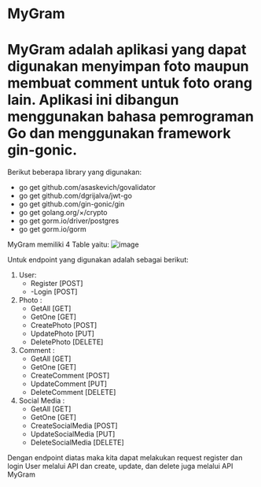 # MyGram

MyGram adalah aplikasi yang dapat digunakan menyimpan foto maupun membuat comment untuk foto orang lain. Aplikasi ini dibangun menggunakan bahasa pemrograman Go dan menggunakan framework gin-gonic.
======================================================================================================================================================================================================

Berikut beberapa library yang digunakan:
- go get github.com/asaskevich/govalidator
- go get github.com/dgrijalva/jwt-go
- go get github.com/gin-gonic/gin
- go get golang.org/×/crypto
- go get gorm.io/driver/postgres
- go get gorm.io/gorm

MyGram memiliki 4 Table yaitu:
![image](https://github.com/RinaldiPakpahan/MyGram/assets/26915668/3f3f8401-a94a-4ed8-92bd-b1cd09623645)

Untuk endpoint yang digunakan adalah sebagai berikut:
1. User:
   - Register [POST]
   - -Login [POST]
2. Photo :
   - GetAll [GET]
   - GetOne [GET]
   - CreatePhoto [POST]
   - UpdatePhoto [PUT]
   - DeletePhoto [DELETE]
3. Comment :
   - GetAll [GET]
   - GetOne [GET]
   - CreateComment [POST]
   - UpdateComment [PUT]
   - DeleteComment [DELETE]
4. Social Media :
   - GetAll [GET]
   - GetOne [GET]
   - CreateSocialMedia [POST]
   - UpdateSocialMedia [PUT]
   - DeleteSocialMedia [DELETE]

Dengan endpoint diatas maka kita dapat melakukan request register dan login User melalui API dan create, update, dan delete juga melalui API MyGram




